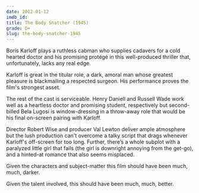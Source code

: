 ```yaml
---
date: 2012-01-12
imdb_id:
title: The Body Snatcher (1945)
grade: D+
slug: the-body-snatcher-1945
---
```


Boris Karloff plays a ruthless cabman who supplies cadavers for a cold hearted doctor and his promising protégé in this well-produced thriller that, unfortunately, lacks any real edge.

Karloff is great in the titular role, a dark, amoral man whose greatest pleasure is blackmailing a respected surgeon. His performance proves the film's strongest asset.

The rest of the cast is serviceable. Henry Daniell and Russell Wade work well as a heartless doctor and promising student, respectively but second-billed Bela Lugosi is window-dressing in a throw-away role that would be his final on-screen pairing with Karloff.

Director Robert Wise and producer Val Lewton deliver ample atmosphere but the lush production can't overcome a talky script that drags whenever Karloff's off-screen for too long. Further, there’s a whole subplot with a paralyzed little girl that fails (the girl is downright annoying from the get-go), and a hinted-at romance that also seems misplaced.

Given the characters and subject-matter this film should have been much, much, darker.

Given the talent involved, this should have been much, much, better.
